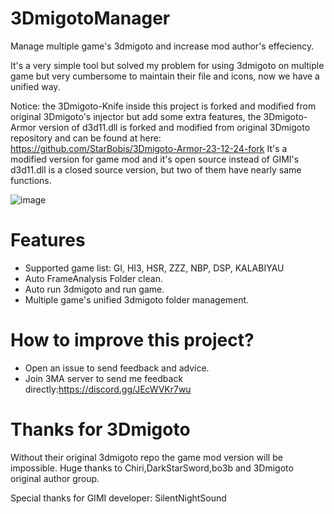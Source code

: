 # 3DmigotoManager
Manage multiple game's 3dmigoto and increase mod author's effeciency.

It's a very simple tool but solved my problem for using 3dmigoto on multiple game but very cumbersome to maintain their file and icons, now we have a unified way.

Notice: the 3Dmigoto-Knife inside this project is forked and modified from original 3Dmigoto's injector but add some extra features, the 3Dmigoto-Armor version of d3d11.dll is forked and modified from original 3Dmigoto repository and can be found at here: https://github.com/StarBobis/3Dmigoto-Armor-23-12-24-fork 
It's a modified version for game mod and it's open source instead of GIMI's d3d11.dll is a closed source version, but two of them have nearly same functions.

![image](https://github.com/StarBobis/3DmigotoManager/assets/151726114/4224c3cf-413d-4666-a53b-6d6103468f60)

# Features
- Supported game list: GI, HI3, HSR, ZZZ, NBP, DSP, KALABIYAU
- Auto FrameAnalysis Folder clean.
- Auto run 3dmigoto and run game.
- Multiple game's unified 3dmigoto folder management.

# How to improve this project?
- Open an issue to send feedback and advice.
- Join 3MA server to send me feedback directly:https://discord.gg/JEcWVKr7wu

# Thanks for 3Dmigoto
Without their original 3dmigoto repo the game mod version will be impossible. Huge thanks to Chiri,DarkStarSword,bo3b and 3Dmigoto original author group.

Special thanks for GIMI developer: SilentNightSound
